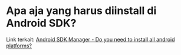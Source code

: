 # Apa aja yang harus diinstall di Android SDK?
Link terkait: [Android SDK Manager - Do you need to install all android platforms?](http://stackoverflow.com/questions/28896828/android-sdk-manager-do-you-need-to-install-all-android-platforms)
